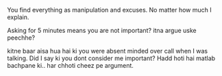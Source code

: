 You find everything as manipulation and excuses. No matter how much I explain.

Asking for 5 minutes means you are not important? itna argue uske peechhe?

kitne baar aisa hua hai ki you were absent minded over call when I was talking. Did I say ki you dont consider me important? Hadd hoti hai matlab bachpane ki.. har chhoti cheez pe argument.
